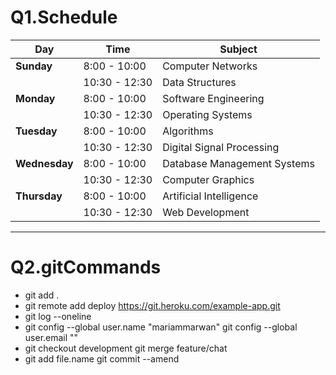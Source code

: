 # Q1.Schedule 

| **Day**       | **Time**      | **Subject**                |
|---------------|---------------|----------------------------|
| **Sunday**    | 8:00 - 10:00  | Computer Networks           |
|               | 10:30 - 12:30 | Data Structures             |
| **Monday**    | 8:00 - 10:00  | Software Engineering        |
|               | 10:30 - 12:30 | Operating Systems           |
| **Tuesday**   | 8:00 - 10:00  | Algorithms                  |
|               | 10:30 - 12:30 | Digital Signal Processing   |
| **Wednesday** | 8:00 - 10:00  | Database Management Systems |
|               | 10:30 - 12:30 | Computer Graphics           |
| **Thursday**  | 8:00 - 10:00  | Artificial Intelligence     |
|               | 10:30 - 12:30 | Web Development             |

*********
# Q2.gitCommands

* git add .
* git remote add deploy https://git.heroku.com/example-app.git
* git log --oneline
* git config --global user.name "mariammarwan"   git config --global user.email ""
* git checkout development   git merge feature/chat
* git add file.name   git commit --amend
